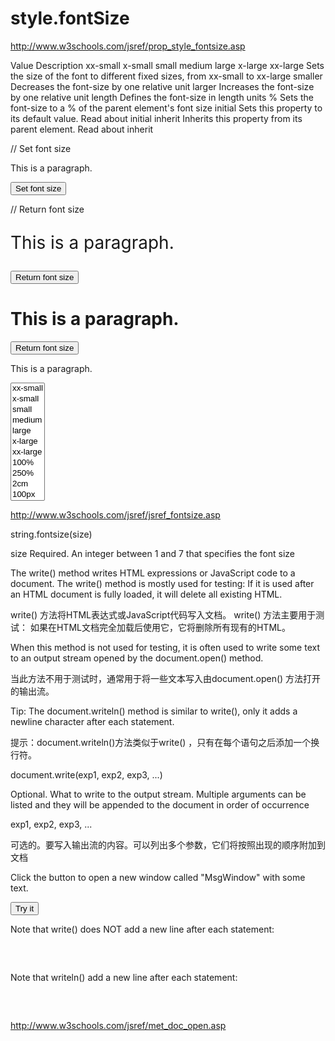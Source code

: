# style.fontSize  


http://www.w3schools.com/jsref/prop_style_fontsize.asp



Value   Description
xx-small
x-small
small
medium
large
x-large
xx-large    Sets the size of the font to different fixed sizes, from xx-small to xx-large
smaller Decreases the font-size by one relative unit
larger  Increases the font-size by one relative unit
length  Defines the font-size in length units
%   Sets the font-size to a % of  the parent element's font size
initial Sets this property to its default value. Read about initial
inherit Inherits this property from its parent element. Read about inherit


// Set font size
<p id="myP">This is a paragraph.</p>

<button type="button" onclick="myFunction()">Set font size</button>

<script>
function myFunction() {
    document.getElementById("myP").style.fontSize = "xx-large";
}
</script>



// Return font size

<p id="myP" style="font-size:200%">This is a paragraph.</p>

<button type="button" onclick="myFunction()">Return font size</button>
 
<script>
function myFunction() {
    alert(document.getElementById("myP").style.fontSize);
}
</script>


<h1 id="myP">This is a paragraph.</h1>

<button type="button" onclick="myFunction()">Return font size</button>
 
<script>
function myFunction() {
    alert(document.getElementById("myP").style.fontSize);
}
</script>





<p id="myP">This is a paragraph.</p>

<select onchange="myFunction(this);" size="11">
    <option>xx-small</option>
    <option>x-small</option>
    <option>small</option>
    <option>medium</option>
    <option>large</option>
    <option>x-large</option>
    <option>xx-large</option>
    <option>100%</option>
    <option>250%</option>
    <option>2cm</option>
    <option>100px</option>
</select>
 
<script>
function myFunction(selectTag) {
    var listValue = selectTag.options[selectTag.selectedIndex].text;
    document.getElementById("myP").style.fontSize = listValue;
}
</script>








http://www.w3schools.com/jsref/jsref_fontsize.asp


string.fontsize(size)



size    Required. An integer between 1 and 7 that specifies the font size


<script>

var txt = "Hello World!";

document.write("The original string: " + txt);

document.write("<p>Big: " + txt.big() + "</p>");
document.write("<p>Small: " + txt.small() + "</p>");

document.write("<p>Bold: " + txt.bold() + "</p>");
document.write("<p>Italic: " + txt.italics() + "</p>");

document.write("<p>Fixed: " + txt.fixed() + "</p>");
document.write("<p>Strike: " + txt.strike() + "</p>");

document.write("<p>Fontcolor: " + txt.fontcolor("green") + "</p>");
document.write("<p>Fontsize: " + txt.fontsize(7) + "</p>");

document.write("<p>Subscript: " + txt.sub() + "</p>");
document.write("<p>Superscript: " + txt.sup() + "</p>");

document.write("<p>Link: " + txt.link("http://www.w3schools.com") + "</p>");

document.write("<p>Blink: " + txt.blink() + " (does not work in IE, Chrome, Firefox or Safari)</p>");

</script>

The write() method writes HTML expressions or JavaScript code to a document. The write() method is mostly used for testing: If it is used after an HTML document is fully loaded, it will delete all existing HTML.


write() 方法将HTML表达式或JavaScript代码写入文档。 
write() 方法主要用于测试：
如果在HTML文档完全加载后使用它，它将删除所有现有的HTML。

When this method is not used for testing, it is often used to write some text to an output stream opened by the document.open() method.

当此方法不用于测试时，通常用于将一些文本写入由document.open() 方法打开的输出流。



Tip: The document.writeln() method is similar to write(), only it adds a newline character after each statement.

提示：document.writeln()方法类似于write() ，只有在每个语句之后添加一个换行符。




document.write(exp1, exp2, exp3, ...)

Optional. What to write to the output stream. Multiple arguments can be listed and they will be appended to the document in order of occurrence

exp1, exp2, exp3, ... 

可选的。要写入输出流的内容。可以列出多个参数，它们将按照出现的顺序附加到文档






<p>Click the button to open a new window called "MsgWindow" with some text.</p>

<button onclick="myFunction()">Try it</button>

<script>
function myFunction() {
    var myWindow = window.open("", "MsgWindow", "width=200,height=100");
    myWindow.document.write("<p>This is 'MsgWindow'. I am 200px wide and 100px tall!</p>");
}
</script>




<p>Note that write() does NOT add a new line after each statement:</p>

<pre>
<script>
    document.write("Hello World!");
    document.write("Have a nice day!");
</script>
</pre>

<p>Note that writeln() add a new line after each statement:</p>

<pre>
<script>
    document.writeln("Hello World!");
    document.writeln("Have a nice day!");
</script>
</pre>



<script>
    document.write("Hello World! <br>");
    document.write("Have a nice day!");
</script>



http://www.w3schools.com/jsref/met_doc_open.asp













